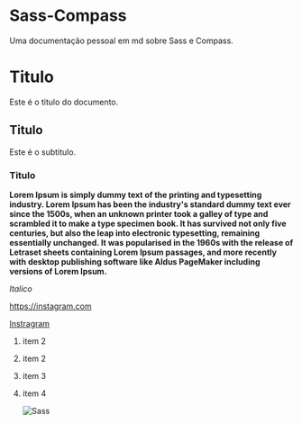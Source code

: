 # Sass-Compass
Uma documentação pessoal em md sobre Sass e Compass.

 # Titulo
 Este é o titulo do documento.
 ## Titulo
 Este é o subtitulo.
### Titulo
**Lorem Ipsum is simply dummy text of the printing and typesetting industry. Lorem Ipsum has been the industry's standard dummy text ever since the 1500s, when an unknown printer took a galley of type and scrambled it to make a type specimen book. It has survived not only five centuries, but also the leap into electronic typesetting, remaining essentially unchanged. It was popularised in the 1960s with the release of Letraset sheets containing Lorem Ipsum passages, and more recently with desktop publishing software like Aldus PageMaker including versions of Lorem Ipsum.**


*Italico*

<https://instagram.com>

[Instragram](https://instagram.com)


1. item 2
2. item 2
3. item 3
4. item 4

   ![Sass](https://www.google.com/url?sa=i&url=https%3A%2F%2Fpt.wikipedia.org%2Fwiki%2FSass_%2528linguagem_de_folhas_de_estilos%2529&psig=AOvVaw0EJjRQTltwh2gWXLvqQNP1&ust=1694972135250000&source=images&cd=vfe&opi=89978449&ved=0CBAQjRxqFwoTCJCXwrLVr4EDFQAAAAAdAAAAABAQ)

